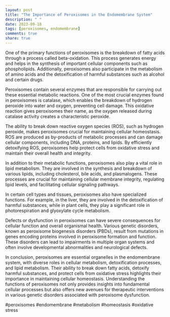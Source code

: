 ```yaml
---
layout: post
title: "The Importance of Peroxisomes in the Endomembrane System"
description: " "
date: 2023-09-18
tags: [peroxisomes, endomembrane]
comments: true
share: true
---
```


One of the primary functions of peroxisomes is the breakdown of fatty acids through a process called beta-oxidation. This process generates energy and helps in the synthesis of important cellular components such as phospholipids. Additionally, peroxisomes also participate in the metabolism of amino acids and the detoxification of harmful substances such as alcohol and certain drugs.

Peroxisomes contain several enzymes that are responsible for carrying out these essential metabolic reactions. One of the most crucial enzymes found in peroxisomes is catalase, which enables the breakdown of hydrogen peroxide into water and oxygen, preventing cell damage. This oxidative reaction gives peroxisomes their name, as the oxygen released during catalase activity creates a characteristic peroxide.

The ability to break down reactive oxygen species (ROS), such as hydrogen peroxide, makes peroxisomes crucial for maintaining cellular homeostasis. ROS are produced as by-products of metabolic processes and can damage cellular components, including DNA, proteins, and lipids. By efficiently detoxifying ROS, peroxisomes help protect cells from oxidative stress and maintain their overall health and integrity.

In addition to their metabolic functions, peroxisomes also play a vital role in lipid metabolism. They are involved in the synthesis and breakdown of various lipids, including cholesterol, bile acids, and plasmalogens. These processes are crucial for maintaining cellular membrane integrity, regulating lipid levels, and facilitating cellular signaling pathways.

In certain cell types and tissues, peroxisomes also have specialized functions. For example, in the liver, they are involved in the detoxification of harmful substances, while in plant cells, they play a significant role in photorespiration and glyoxylate cycle metabolism.

Defects or dysfunction in peroxisomes can have severe consequences for cellular function and overall organismal health. Various genetic disorders, known as peroxisome biogenesis disorders (PBDs), result from mutations in genes encoding proteins involved in peroxisome formation and function. These disorders can lead to impairments in multiple organ systems and often involve developmental abnormalities and neurological defects.

In conclusion, peroxisomes are essential organelles in the endomembrane system, with diverse roles in cellular metabolism, detoxification processes, and lipid metabolism. Their ability to break down fatty acids, detoxify harmful substances, and protect cells from oxidative stress highlights their importance in maintaining cellular homeostasis. Understanding the functions of peroxisomes not only provides insights into fundamental cellular processes but also offers new avenues for therapeutic interventions in various genetic disorders associated with peroxisome dysfunction.

#peroxisomes #endomembrane #metabolism #homeostasis #oxidative stress